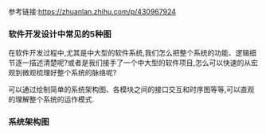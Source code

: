 参考链接:https://zhuanlan.zhihu.com/p/430967924

### 软件开发设计中常见的5种图

在软件开发过程中,尤其是中大型的软件系统,我们怎么把整个系统的功能、逻辑细节逐一描述清楚呢?或者是我们接手了一个中大型的软件项目,怎么可以快速的从宏观到微观梳理好整个系统的脉络呢?

可以通过绘制简单的系统架构图、各模块之间的接口交互和时序图等等,可以直观的理解整个系统的运作模式.

### 系统架构图